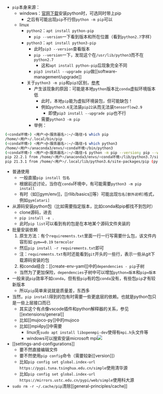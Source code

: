 - `pip`本身来源：
  - windows：[官网下载](https://www.python.org/downloads/windows/)安装python时，可选同时带上pip
    - 之后有可能出现`pip`不行但`python -m pip`可以
  - linux
    - `python2`：`apt install python-pip`
      - `pip --version`一下看到版本和所在位置（看到`python2.7`字样）
    - `python3`：`apt install python3-pip`
        - 此时`pip3 --version`查看版本
        - `pip --version`一下，发现这个在`/usr/lib/python3`而不在`python2.7`
          - 这和`apt install python-pip`后现象完全不同
        - `pip3 install --upgrade pip`做[[software-management/upgrade]]
    - 关于`python3 -m pip`和`pip3`区别，[参考](https://stackoverflow.com/questions/41307101/difference-between-pip3-and-python3-m-pip)
      - 产生该现象的原因：可能是本地`python`版本比`conda`虚拟环境版本低
        - 此时，本地`pip`能为虚拟环境装包，但可能缺包！
        - 例如`python3.6`无法装`pip22`从而无法装`tensorflow2.9`
          - 即使`pip3 install --upgrade pip`也不行
        - 需要`python3 -m pip`
      - 举例：
```sh
(<conda环境>) <用户>@<服务器名>:~/<路径>$ which pip
/home/<用户>/.local/bin/pip
(<conda环境>) <用户>@<服务器名>:~/<路径>$ which python3
/home/<用户>/anaconda3/envs/<conda环境>/bin/python3
(<conda环境>) <用户>@<服务器名>:~/<路径>$ python -m pip --version; pip --version
pip 22.2.1 from /home/<用户>/anaconda3/envs/<conda环境>/lib/python3.7/site-packages/pip (python 3.7)
pip 21.3.1 from /home/<用户>/.local/lib/python3.6/site-packages/pip (python 3.6)
```
- 普通使用
  - 一般直接`pip install 包名`
  - 根据前述讨论，当你在`conda`环境中，有可能需要`python3 -m pip install`
  - 有时（如[[gym/env]]，[[rllib/basics]]等）可能出现`包名[额外说明]`格式，例如`gym[atari]`
- 从源码安装python包（比如需要指定版本，比如conda和pip都找不到包时）
    - clone源码，进去
    - `pip install -e .`
    - 此时`pip list`可以看到有的包是在本地某个源码文件夹装的
- 批量安装依赖
  1. 原生方法：有个`requirements.txt`里面一行一行写需要什么包，该文件内容形如
`gym==0.19`
`termcolor`
    - 然后`pip install -r requirements.txt`即可
    - 注：`requirements.txt`有时还能看到`git`开头的一些行，表示一些从git下载源码安装的包
  2. 和conda结合：[[create-env-yaml]]中的`dependencies - pip`子树
    - 当然为了更加保险，`dependencies`子树中可以增加`python=版本`和`pip=版本`
- 一般来说`pip`效率不如`conda`，但有些`pip`有的包`conda`没有，有些包`pip`才有较新版本
  - 所以`pip`简单来说就是质量差，东西多
- 当然，`pip install`得到的包有时需要一些更底层的依赖。也就是python包只是一些上层接口而已
  - 其实这个有点像vscode插件和python解释器的关系，参见[[extensions/general]]
  - 比如[[mujoco-py]]中的mujoco
  - 比如[[mpi4py]]中需要
    - linux先`sudo apt install libopenmpi-dev`使得有`mpi.h`头文件等
    - windows可以搜索安装microsoft mpi![](microsoft-mpi.png)
- [[settings-and-configurations]]
  - 要不然直接编辑文件
  - 要不然使用`pip config`命令（需要较新[[version]]）
  - 比如`pip config set global.index-url https://pypi.tuna.tsinghua.edu.cn/simple`使用清华源
  - 比如`pip config set global.index-url https://mirrors.ustc.edu.cn/pypi/web/simple`使用科大源
- `sudo rm -r ~/.cache/pip`清除[[general-principles/cache]]